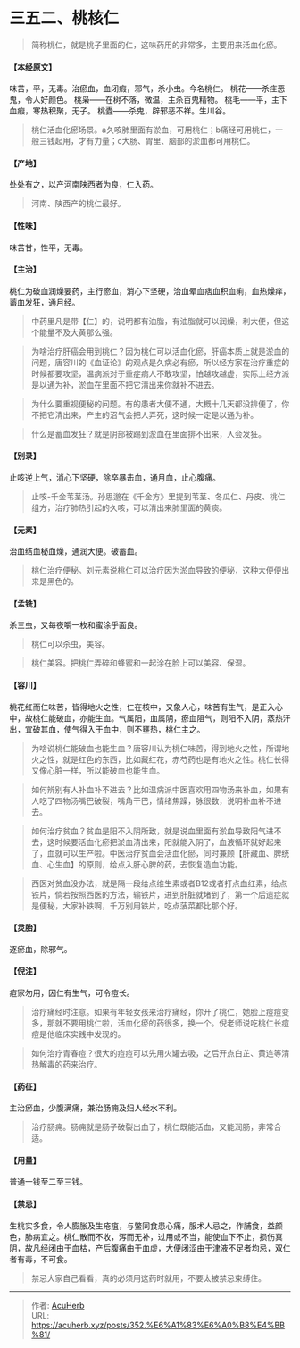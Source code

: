 # 三五二、桃核仁


> 简称桃仁，就是桃子里面的仁，这味药用的非常多，主要用来活血化瘀。

#### 【本经原文】
味苦，平，无毒。治瘀血，血闭瘕，邪气，杀小虫。今名桃仁。
桃花——杀疰恶鬼，令人好颜色。
桃枭——在树不落，微温，主杀百鬼精物。
桃毛——平，主下血瘕，寒热积聚，无子。
桃蠹——杀鬼，辟邪恶不祥。生川谷。

> 桃仁活血化瘀场景。a久咳肺里面有淤血，可用桃仁；b痛经可用桃仁，一般三钱起用，才有力量；c大肠、胃里、脑部的淤血都可用桃仁。

#### 【产地】
处处有之，以产河南陕西者为良，仁入药。

> 河南、陕西产的桃仁最好。

#### 【性味】
味苦甘，性平，无毒。
#### 【主治】
桃仁为破血润燥要药，主行瘀血，消心下坚硬，治血晕血痞血积血痢，血热燥痒，蓄血发狂，通月经。

> 中药里凡是带【仁】的，说明都有油脂，有油脂就可以润燥，利大便，但这个能量不及大黄那么强。

> 为啥治疗肝癌会用到桃仁？因为桃仁可以活血化瘀，肝癌本质上就是淤血的问题，唐容川的《血证论》的观点是久病必有瘀，所以经方家在治疗重症的时候都要攻坚，温病派对于重症病人不敢攻坚，怕越攻越虚，实际上经方派是以通为补，淤血在里面不把它清出来你就补不进去。

> 为什么要重视便秘的问题。有的患者大便不通，大概十几天都没排便了，你不把它清出来，产生的沼气会把人弄死，这时候一定是以通为补。

> 什么是蓄血发狂？就是阴部被踢到淤血在里面排不出来，人会发狂。

#### 【别录】
止咳逆上气，消心下坚硬，除卒暴击血，通月血，止心腹痛。

> 止咳-千金苇茎汤。孙思邈在《千金方》里提到苇茎、冬瓜仁、丹皮、桃仁组方，治疗肺热引起的久咳，可以清出来肺里面的黄痰。

#### 【元素】
治血结血秘血燥，通润大便。破蓄血。

> 桃仁治疗便秘。刘元素说桃仁可以治疗因为淤血导致的便秘，这种大便便出来是黑色的。

#### 【孟铣】
杀三虫，又每夜嚼一枚和蜜涂乎面良。

> 桃仁可以杀虫，美容。

> 桃仁美容。把桃仁弄碎和蜂蜜和一起涂在脸上可以美容、保湿。

#### 【容川】
桃花红而仁味苦，皆得地火之性，仁在核中，又象人心，味苦有生气，是正入心中，故桃仁能破血，亦能生血。气属阳，血属阴，瘀血阻气，则阳不入阴，蒸热汗出，宜破其血，使气得入于血中，则不壅热，桃仁主之。

> 为啥说桃仁能破血也能生血？唐容川认为桃仁味苦，得到地火之性，所谓地火之性，就是红色的东西，比如藏红花，赤芍药也是有地火之性。桃仁长得又像心脏一样，所以能破血也能生血。

> 如何辨别有人补血补不进去？比如温病派中医喜欢用四物汤来补血，如果有人吃了四物汤嘴巴破裂，嘴角干巴，情绪焦躁，脉很数，说明补血补不进去。

> 如何治疗贫血？贫血是阳不入阴所致，就是说血里面有淤血导致阳气进不去，这时候要活血化瘀把淤血清出来，阳就能入阴了，血液循环就好起来了，血就可以生产啦。中医治疗贫血会活血化瘀，同时兼顾【肝藏血、脾统血、心生血】的原则，给点入肝心脾的药，去恢复造血功能。

> 西医对贫血没办法，就是隔一段给点维生素或者B12或者打点血红素，给点铁片，倘若按照西医的方法，输铁片，进到肝脏就堵到了，第一个后遗症就是便秘，大家补铁啊，千万别用铁片，吃点菠菜都比那个好。

#### 【灵胎】
逐瘀血，除邪气。
#### 【倪注】
痘家勿用，因仁有生气，可令痘长。

> 治疗痛经时注意。如果有年轻女孩来治疗痛经，你开了桃仁，她脸上痘痘变多，那就不要用桃仁啦，活血化瘀的药很多，换一个。倪老师说吃桃仁长痘痘是他临床实践中发现的。

> 如何治疗青春痘？很大的痘痘可以先用火罐去吸，之后开点白芷、黄连等清热解毒的药来治疗。

#### 【药征】
主治瘀血，少腹满痛，兼治肠痈及妇人经水不利。

> 治疗肠痈。肠痈就是肠子破裂出血了，桃仁既能活血，又能润肠，非常合适。

#### 【用量】
普通一钱至二至三钱。
#### 【禁忌】
生桃实多食，令人膨胀及生疮疽，与鳖同食患心痛，服术人忌之，作脯食，益颜色，肺病宜之。桃仁散而不收，泻而无补，过用或不当，能使血下不止，损伤真阴，故凡经闭由于血枯，产后腹痛由于血虚，大便闭涩由于津液不足者均忌，双仁者有毒，不可食。

> 禁忌大家自己看看，真的必须用这药时就用，不要太被禁忌束缚住。

---

> 作者: [AcuHerb](https://acuherb.xyz)  
> URL: https://acuherb.xyz/posts/352.%E6%A1%83%E6%A0%B8%E4%BB%81/  

